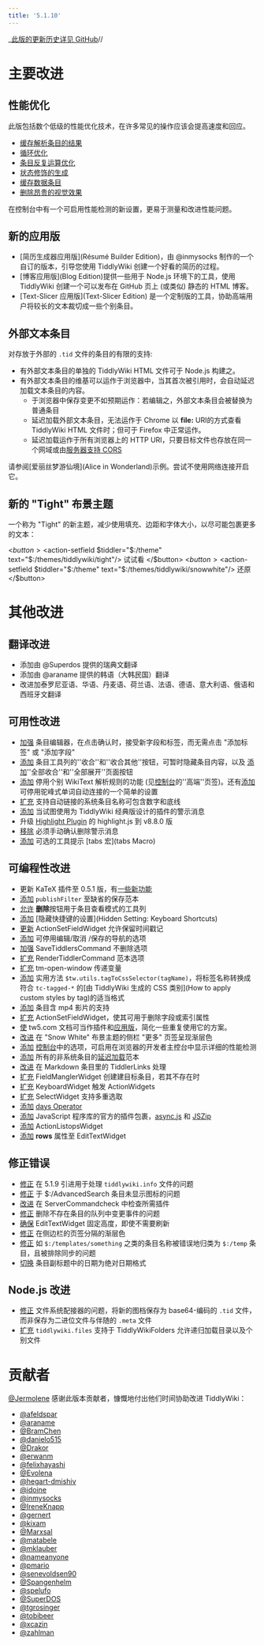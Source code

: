 ```yaml
---
title: '5.1.10'
---
```


_[此版的更新历史详见 GitHub](https:_github.com/Jermolene/TiddlyWiki5/compare/v5.1.9...v5.1.10)//

# 主要改进

## 性能优化

此版包括数个低级的性能优化技术，在许多常见的操作应该会提高速度和回应。

* [缓存解析条目的结果](https://github.com/Jermolene/TiddlyWiki5/commit/b0cb17cd83dde89753ec159e27c920a7bf22bee1)
* [循环优化](https://github.com/Jermolene/TiddlyWiki5/commit/c6e48ebc2db4af895f5b3935b3f575b8aab292fe)
* [条目反复运算优化](https://github.com/Jermolene/TiddlyWiki5/commit/8f63e2a959a7ac44533ae2b6192716ee17a1ce93)
* [状态修饰的生成](https://github.com/Jermolene/TiddlyWiki5/commit/848a7f4e744c8f4dcb4ec88a0e99c4ae6aac25e5)
* [缓存数据条目](https://github.com/Jermolene/TiddlyWiki5/commit/32f6d7f1b01474b82debcbdd5d76c49c59303265)
* [删除昂贵的视觉效果](https://github.com/Jermolene/TiddlyWiki5/commit/4f5cf4597abb08af787b62c2e2ee1b8c667dad1e)

在控制台中有一个可启用性能检测的新设置，更易于测量和改进性能问题。

## 新的应用版

* [简历生成器应用版](Résumé Builder Edition)，由 @inmysocks 制作的一个自订的版本，引导您使用 TiddlyWiki 创建一个好看的简历的过程。
* [博客应用版](Blog Edition)提供一些用于 Node.js 环境下的工具，使用 TiddlyWiki 创建一个可以发布在 GitHub 页上 (或类似) 静态的 HTML 博客。
* [Text-Slicer 应用版](Text-Slicer Edition) 是一个定制版的工具，协助高端用户将较长的文本裁切成一些个别条目。

## 外部文本条目

对存放于外部的 `.tid` 文件的条目的有限的支持:

* 有外部文本条目的单独的 TiddlyWiki HTML 文件可于 Node.js 构建之。
* 有外部文本条目的维基可以运作于浏览器中，当其首次被引用时，会自动延迟加载文本条目的内容。
    * 于浏览器中保存变更不如预期运作：若编辑之，外部文本条目会被替换为普通条目
    * 延迟加载外部文本条目，无法运作于 Chrome 以 **file:** URI的方式查看 TiddlyWiki HTML 文件时；但可于 Firefox 中正常运作。
    * 延迟加载运作于所有浏览器上的 HTTP URI，只要目标文件也存放在同一个网域或由[服务器支持 CORS](https://en.wikipedia.org/wiki/Cross-origin_resource_sharing)

请参阅[爱丽丝梦游仙境](Alice in Wonderland)示例。尝试不使用网络连接开启它。

## 新的 "Tight" 布景主题

一个称为 "Tight" 的新主题，减少使用填充、边距和字体大小，以尽可能包裹更多的文本：

<$button>
<$action-setfield $tiddler="$:/theme" text="$:/themes/tiddlywiki/tight"/>
试试看
</$button> <$button>
<$action-setfield $tiddler="$:/theme" text="$:/themes/tiddlywiki/snowwhite"/>
还原
</$button>

# 其他改进

## 翻译改进

* 添加由 @Superdos 提供的瑞典文翻译
* 添加由 @araname 提供的韩语（大韩民国）翻译
* 改进加泰罗尼亚语、华语、丹麦语、荷兰语、法语、德语、意大利语、俄语和西班牙文翻译

## 可用性改进

* [加强](https://github.com/Jermolene/TiddlyWiki5/commit/e6529af04e004b59093921f74758ac7132e1b19d) 条目编辑器，在点击确认时，接受新字段和标签，而无需点击 "添加标签" 或 "添加字段"
* [添加](https://github.com/Jermolene/TiddlyWiki5/commit/5d43cd740863be188e43fd49893dc8dddcd5b937) 条目工具列的''收合''和''收合其他''按钮，可暂时隐藏条目内容，以及 [添加](https://github.com/Jermolene/TiddlyWiki5/commit/ac08dc2e35d99eb563ab8c4449ce1fcfe30f3bf7)''全部收合''和''全部展开''页面按钮
* [添加](https://github.com/Jermolene/TiddlyWiki5/commit/d5e690a06d523a2047eaf9b623b633bb72c18af9) 停用个别 WikiText 解析规则的功能 (见[控制台]($:/ControlPanel)的''高端''页签)。还有[添加](https://github.com/Jermolene/TiddlyWiki5/commit/58188cf8053bef87dbe97e4b05cdba67f75c615d) 可停用驼峰式单词自动连接的一个简单的设置
* [扩充](https://github.com/Jermolene/TiddlyWiki5/commit/2cb6400773096b02b71c1851fb0fac5dfefbbd6f) 支持自动链接的系统条目名称可包含数字和底线
* [添加](https://github.com/Jermolene/TiddlyWiki5/commit/2c9b1ae2579f8d2452c60217aa3e153a29d32d1f) 当试图使用为 TiddlyWiki 经典版设计的插件的警示消息
* 升级 [Highlight Plugin](#Highlight%20Plugin) 的 highlight.js 到 v8.8.0 版
* [移除](https://github.com/Jermolene/TiddlyWiki5/pull/1981) 必须手动确认删除警示消息
* [添加](https://github.com/Jermolene/TiddlyWiki5/pull/2147) 可选的工具提示 [tabs 宏](tabs Macro)

## 可编程性改进

* 更新 KaTeX 插件至 0.5.1 版，有[一些新功能](https://github.com/Khan/KaTeX/releases)
* [添加](https://github.com/Jermolene/TiddlyWiki5/commit/e0aacc84d5f084ff7a53153c590fbff3d24f2e2c) `publishFilter` 至缺省的保存范本
* [允许](https://github.com/Jermolene/TiddlyWiki5/commit/7dddc925ae93725552b98bc348a07572895da96c) **删除**按钮用于条目查看模式的工具列
* [添加](https://github.com/Jermolene/TiddlyWiki5/commit/742161675421a942051abed01cb47c0394f4db6d) [隐藏快捷键的设置](Hidden Setting: Keyboard Shortcuts)
* [更新](https://github.com/Jermolene/TiddlyWiki5/commit/e5cd8313a0d1a4a3dea17457a8a883675243b9c7) ActionSetFieldWidget 允许保留时间戳记
* [添加](https://github.com/Jermolene/TiddlyWiki5/commit/fdce67399d175a9911df908981b83ac3edfb1142) 可停用编辑/取消 /保存的导航的选项
* [加强](https://github.com/Jermolene/TiddlyWiki5/commit/5176f008f0bc15751e36933c95ae299c1ee5971a) SaveTiddlersCommand 不删除选项
* [扩充](https://github.com/Jermolene/TiddlyWiki5/commit/4ccdaf3fafda2f1d0766ed69c68d030a7db2bbc6) RenderTiddlerCommand 范本选项
* [扩充](https://github.com/Jermolene/TiddlyWiki5/commit/51d771a07493f91c32145b69e4f5534724416d2e) tm-open-window 传递变量
* [添加](https://github.com/Jermolene/TiddlyWiki5/commit/7b8928886bf101b0cf4a8cc2d2dd2e576ec1c8d8) 实用方法 `$tw.utils.tagToCssSelector(tagName)`，将标签名称转换成符合 `tc-tagged-*` 的[由 TiddlyWiki 生成的 CSS 类别](How to apply custom styles by tag)的适当格式
* [添加](https://github.com/Jermolene/TiddlyWiki5/commit/99df9f46f7cc4c1d3aa0320347f9b6c1bc458c60) 条目含 mp4 影片的支持
* [扩充](https://github.com/Jermolene/TiddlyWiki5/commit/fd997c45814e6bb5b576137bf62bad5575b0a28c) ActionSetFieldWidget，使其可用于删除字段或索引属性
* [使](https://github.com/Jermolene/TiddlyWiki5/commit/746aab2cf6bbe3c1905efd5caf80e40e23b914b0) tw5.com 文档可当作插件和[应用版](https://tiddlywiki.com/editions/tw5.com-docs/index.html)，简化一些重复使用它的方案。
* [改进](https://github.com/Jermolene/TiddlyWiki5/commit/0035a0046315ee0203b1adfb75efdbb0e854a7f6) 在 "Snow White" 布景主题的侧栏 "更多" 页签呈现渐层色
* [添加](https://github.com/Jermolene/TiddlyWiki5/commit/33563d01baed4b4092fc834eb6a1df55e1671418) [控制台]($:/ControlPanel)中的选项，可启用在浏览器的开发者主控台中显示详细的性能检测
* [添加](https://github.com/Jermolene/TiddlyWiki5/commit/bc0cbf907063ccd484da7d56c8e42cf5e90489b8) 所有的非系统条目的[延迟加载](LazyLoading)范本
* [改进](https://github.com/Jermolene/TiddlyWiki5/issues/1984) 在 Markdown 条目里的 TiddlerLinks 处理
* [扩充](https://github.com/Jermolene/TiddlyWiki5/pull/2004) FieldManglerWidget 创建建目标条目，若其不存在时
* [扩充](https://github.com/Jermolene/TiddlyWiki5/pull/2049) KeyboardWidget 触发 ActionWidgets
* [扩充](https://github.com/Jermolene/TiddlyWiki5/pull/2074) SelectWidget 支持多重选取
* [添加](https://github.com/Jermolene/TiddlyWiki5/pull/1909) [days Operator](#days%20Operator)
* [添加](https://github.com/Jermolene/TiddlyWiki5/commit/231d0a3dc8385fcb2173436754f00f464d7b018e) JavaScript 程序库的官方的插件包裹，[async.js](https://github.com/caolan/async) 和 [JSZip](https://stuk.github.io/jszip/)
* [添加](https://github.com/Jermolene/TiddlyWiki5/pull/2037) ActionListopsWidget
* [添加](https://github.com/Jermolene/TiddlyWiki5/commit/791f97983e8bbbbb209cf0e7068f858dfd2d38eb) **rows** 属性至 EditTextWidget

## 修正错误

* [修正](https://github.com/Jermolene/TiddlyWiki5/issues/1882) 在 5.1.9 引进用于处理 `tiddlywiki.info` 文件的问题
* [修正](https://github.com/Jermolene/TiddlyWiki5/commit/3fbf29093b32c00941b0c03951250de7c0cc8d6f) 于 $:/AdvancedSearch 条目未显示图标的问题
* [改进](https://github.com/Jermolene/TiddlyWiki5/commit/862e358b57fde74595420e7948bf44fdadf690dc) 在 ServerCommandcheck 中检查所需插件
* [修正](https://github.com/Jermolene/TiddlyWiki5/commit/709126dd643207adab725569c214f8617c28fbeb) 删除不存在条目的队列中变更事件的问题
* [确保](https://github.com/Jermolene/TiddlyWiki5/commit/85553609b10ccc813662c867d4043e5df78efcec) EditTextWidget 固定高度，即使不需要刷新
* [修正](https://github.com/Jermolene/TiddlyWiki5/commit/8a763e9d838fcb571d12c4175952cd4e15e95e00) 在侧边栏的页签分隔的渐层色
* [修正](https://github.com/Jermolene/TiddlyWiki5/commit/6add992bf2e9cedd077c74c3471758bbe9d6e1b2) 如 `$:/templates/something` 之类的条目名称被错误地归类为 `$:/temp` 条目，且被排除同步的问题
* [切换](https://github.com/Jermolene/TiddlyWiki5/commit/acbf87657b6c88719148266100b91a61e29a0546) 条目副标题中的日期为绝对日期格式

## Node.js 改进

* [修正](https://github.com/Jermolene/TiddlyWiki5/commit/dc020276b07fd0ec365c13000eb868a87a3376b9) 文件系统配接器的问题，将新的图档保存为 base64-编码的 `.tid` 文件，而非保存为二进位文件与伴随的 `.meta` 文件
* [扩充](https://github.com/Jermolene/TiddlyWiki5/commit/803d70225a2ce1f1f7992e493bbaf7a78b15c04d) `tiddlywiki.files` 支持于 TiddlyWikiFolders 允许递归加载目录以及个别文件
 
# 贡献者

[@Jermolene](https://github.com/Jermolene) 感谢此版本贡献者，慷慨地付出他们时间协助改进 TiddlyWiki：

* [@afeldspar](https://github.com/afeldspar)
* [@araname](https://github.com/araname)
* [@BramChen](https://github.com/BramChen)
* [@danielo515](https://github.com/danielo515)
* [@Drakor](https://github.com/Drakor)
* [@erwanm](https://github.com/erwanm)
* [@felixhayashi](https://github.com/felixhayashi)
* [@Evolena](https://github.com/Evolena)
* [@hegart-dmishiv](https://github.com/hegart-dmishiv)
* [@idoine](https://github.com/idoine)
* [@inmysocks](https://github.com/inmysocks)
* [@IreneKnapp](https://github.com/IreneKnapp)
* [@gernert](https://github.com/gernert)
* [@kixam](https://github.com/kixam)
* [@Marxsal](https://github.com/Marxsal)
* [@matabele](https://github.com/matabele)
* [@mklauber](https://github.com/mklauber)
* [@nameanyone](https://github.com/nameanyone)
* [@pmario](https://github.com/pmario)
* [@senevoldsen90](https://github.com/senevoldsen90)
* [@Spangenhelm](https://github.com/Spangenhelm)
* [@spelufo](https://github.com/spelufo)
* [@SuperDOS](https://github.com/SuperDOS)
* [@tgrosinger](https://github.com/tgrosinger)
* [@tobibeer](https://github.com/tobibeer)
* [@xcazin](https://github.com/xcazin)
* [@zahlman](https://github.com/zahlman)
